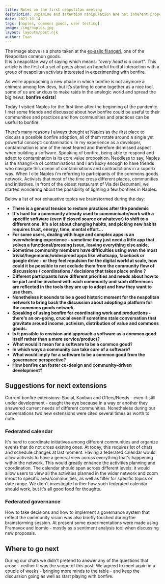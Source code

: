 ```yaml
---
title: Notes on the first neapolitan meeting
description: Dopamine and attention manipulation are not inherent properties of a social network. It is time to reconsider some fundamental questions.
date: 2021-10-14
tags: [naples, commons goods, user testing]
image: /img/naples.jpg
layout: layouts/post.njk
author: Ivan
---
```


<div class="p-4 text-base text-gray-200 rounded-lg bg-blueGray-600">
  The image above is a photo taken at the <a href="http://www.exasilofilangieri.it/" target="blank">ex-asilo filangeri</a>, one of the Neapolitan common goods. <br> It is a neapolitan way of saying which means: <i>"every head is a court"</i>. This article is the first of a set of posts about an hopeful fruitful interaction with a group of neapolitan activists interested in experimenting with bonfire.
</div>

As we’re approaching a new phase in which bonfire is not anymore a chimera among few devs, but it’s starting to come together as a nice tool, some of us are anxious to make raids in the analogic world and spread the big news: **bonfire exists!**

Today I visited Naples for the first time after the beginning of the pandemic. I met some friends and discussed about how bonfire could be useful to their communities and practices and how communities and practices can be useful to bonfire. 

There’s many reasons I always thought at Naples as the first place to discuss a possible bonfire adoption, all of them rotate around a single yet powerful concept: contamination. 
In my experience as a developer, contamination is one of the most feared and therefore dismissed aspect when building a software. Speaking of bonfire, being able to respond and adapt to contamination is its  core value proposition. Needless to say, Naples is the shangri-la of contaminations and I am lucky enough to have friends who navigate this ocean of contaminations and contradictions in a superb way.
When I cite Naples i'm referring to participants of the commons goods network. Activists that most of the time cross different places, communities and initiatives. In front of the oldest restaurant of Via dei Decumani, we started wondering about the possibility of lighting a few bonfires in Naples.

Below a list of not exhaustive topics we brainstormed during the day:
-  **There is a general tension to restore practices after the pandemic**
-  **It's hard for a community already used to communicate/work with a specific software (even if closed source or whatever) to shift to a different one. It's a lot about changing habits, and picking new habits requires trust, energy, time, mental effort...**
-  **For some users, dealing with huge and complex apps is an overwhelming experience - sometime they just need a little app that solves a functional/pressing issue, leaving everything else aside.**
- **Sometime community members have difficulties using even the most trivial/hegemonic/widespread apps like whatsapp, facebook or google drive - or they feel repulsion for the digital world at scale, how could it be possible to not exclude them from the community flow of discussions / coordinations / decisions that takes place online ?**
- **Different participants have different priorities and needs about how to be part and be involved with each community and such differences are reflected in the tools they are up to adopt and how they want to use them.**
- **Nonetheless it sounds to be a good historic moment for the neapolitan network to bring back the discussion about adopting a platform for the commons goods network.**
- **Speaking of using bonfire for coordinating work and productions - there's an on-going, crucial even if sometime stale conversation that gravitate around income, activism, distribution of value and commons goods.** 
- **Is it possible to envision and approach a software as a common good itself rather than a mere service/product?**
- **What would it mean for a software to be a common good?** 
- **In which ways a community can take care of a software?**
- **What would imply for a software to be a common good from the governance perspective?**
- **How bonfire can foster co-design and community-driven development?**
 

## Suggestions for next extensions
Current bonfire extensions: Social, Kanban and Offers/Needs - even if still under development - caught the eye because in a way or another they answered current needs of different communities.
Nonetheless during our conversations two new extensions were cited several times as worth to note.

### Federated calendar
It's hard to coordinate initiatives among different communities and organize events that do not cross existing ones. At today, this requires lot of chats and schedule changes at last moment. Having a federated calendar would allow activists to have a general view across everything that's happening within the network. This would greatly enhance the activities planning and coordination.
The calendar should span across different levels: it would allow users to view all the activities planned in the wider network and zoom in/out to specific area/communities, as well as filter for specific topics or date range. We didn't investigate further how such federated calendar should work, but it's all good food for thoughts.

### Federated governance
How to take decisions and how to implement a governance system that reflect the community vision was also briefly touched during the brainstorming session. At present some experimentations were made using Framavox and loomio - mostly as a sentiment analysis tool when discussing new proposals.

## Where to go next
During our chats we didn't pretend to answer any of the questions that arose - neither It was the scope of this post. We agreed to meet again in a couple of weeks - bringing more minds to the table - and keep the discussion going as well as start playing with bonfire.   